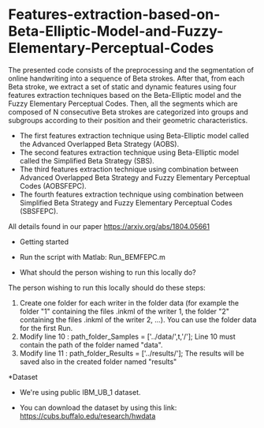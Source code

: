 # Features-extraction-based-on-Beta-Elliptic-Model-and-Fuzzy-Elementary-Perceptual-Codes
The presented code consists of the preprocessing and the segmentation of online handwriting into a sequence of Beta strokes. After that, from each Beta stroke, we extract a set of static and dynamic features using four features extraction techniques based on the Beta-Elliptic model and the Fuzzy Elementary Perceptual Codes. Then, all the segments which are composed of N consecutive Beta strokes are categorized into groups and subgroups according to their position and their geometric characteristics.      
- The first features extraction technique using  Beta-Elliptic model called the Advanced Overlapped Beta Strategy (AOBS).  
- The second features extraction technique using  Beta-Elliptic model called the Simplified Beta Strategy (SBS).  
- The third features extraction technique using  combination between Advanced Overlapped Beta Strategy and Fuzzy Elementary Perceptual Codes (AOBSFEPC).  
- The fourth features extraction technique using  combination between Simplified Beta Strategy and Fuzzy Elementary Perceptual Codes (SBSFEPC).    

All details found in our paper https://arxiv.org/abs/1804.05661

* Getting started

- Run the script with Matlab: Run_BEMFEPC.m

* What should the person wishing to run this locally do?  

The person wishing to run this locally should do these steps:
1) Create one folder for each writer in the folder data (for example the folder "1" containing the files .inkml of the writer 1, the folder "2" containing the files .inkml of the writer 2, ...). You can use the folder data for the first Run.
2) Modify line 10 : path_folder_Samples = ['../data/',t,'/'];
Line 10 must contain the path of the folder named "data". 
3) Modify line 11 : path_folder_Results = ['../results/'];
The results will be saved also in the created folder named "results"

*Dataset 

- We're using public IBM_UB_1 dataset. 

- You can download the dataset by using this link: https://cubs.buffalo.edu/research/hwdata
